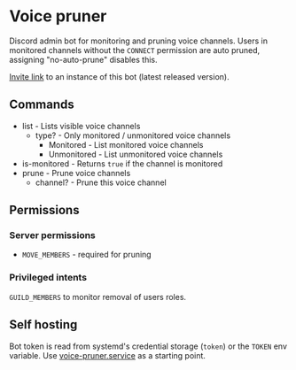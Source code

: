 # Voice pruner

Discord admin bot for monitoring and pruning voice channels.
Users in monitored channels without the `CONNECT` permission are auto pruned, assigning "no-auto-prune" disables this.

[Invite link] to an instance of this bot (latest released version).

## Commands
* list - Lists visible voice channels
  * type? - Only monitored / unmonitored voice channels
    * Monitored - List monitored voice channels
    * Unmonitored - List unmonitored voice channels
* is-monitored - Returns `true` if the channel is monitored
* prune - Prune voice channels
  * channel? - Prune this voice channel

## Permissions

### Server permissions
* `MOVE_MEMBERS` -  required for pruning

### Privileged intents
`GUILD_MEMBERS` to monitor removal of users roles.

## Self hosting
Bot token is read from systemd's credential storage (`token`) or the `TOKEN` env variable.
Use [voice-pruner.service] as a starting point.

[Invite link]: https://discord.com/api/oauth2/authorize?client_id=861223160905072640&permissions=16777216&scope=bot%20applications.commands
[voice-pruner.service]: voice-pruner.service

